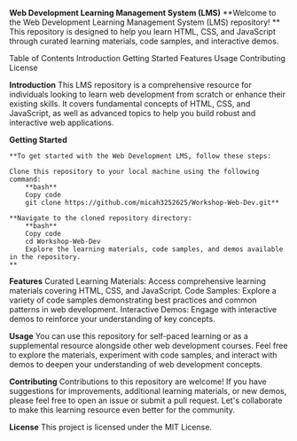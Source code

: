 **Web Development Learning Management System (LMS)**
	**Welcome to the Web Development Learning Management System (LMS) repository! **
	This repository is designed to help you learn HTML, CSS, and JavaScript through curated learning materials, code samples, and interactive demos.

Table of Contents
	Introduction
	Getting Started
	Features
	Usage
	Contributing
	License
 
**Introduction**
This LMS repository is a comprehensive resource for individuals looking to learn web development from scratch or enhance their existing skills. It covers fundamental concepts of HTML, CSS, and JavaScript, as well as advanced topics to help you build robust and interactive web applications.

**Getting Started**

	**To get started with the Web Development LMS, follow these steps:
	
	Clone this repository to your local machine using the following command:
		**bash**
		Copy code
		git clone https://github.com/micah3252625/Workshop-Web-Dev.git**
	
	**Navigate to the cloned repository directory:
		**bash**
		Copy code
		cd Workshop-Web-Dev
		Explore the learning materials, code samples, and demos available in the repository.
	**
 
**Features**
Curated Learning Materials: Access comprehensive learning materials covering HTML, CSS, and JavaScript.
Code Samples: Explore a variety of code samples demonstrating best practices and common patterns in web development.
Interactive Demos: Engage with interactive demos to reinforce your understanding of key concepts.

**Usage**
You can use this repository for self-paced learning or as a supplemental resource alongside other web development courses. Feel free to explore the materials, experiment with code samples, and interact with demos to deepen your understanding of web development concepts.

**Contributing**
Contributions to this repository are welcome! If you have suggestions for improvements, additional learning materials, or new demos, please feel free to open an issue or submit a pull request. Let's collaborate to make this learning resource even better for the community.

**License**
This project is licensed under the MIT License.


